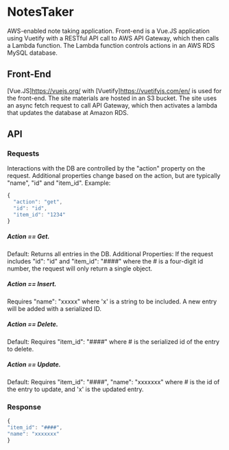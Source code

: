 # NotesTaker
AWS-enabled note taking application. Front-end is a Vue.JS application using Vuetify with a RESTful API call to AWS API Gateway, which then calls a Lambda function. The Lambda function controls actions in an AWS RDS MySQL database.

## Front-End
[Vue.JS]https://vuejs.org/ with [Vuetify]https://vuetifyjs.com/en/ is used for the front-end. The site materials are hosted in an S3 bucket. The site uses an async fetch request to call API Gateway, which then activates a lambda that updates the database at Amazon RDS.


## API

### Requests
Interactions with the DB are controlled by the "action" property on the request. Additional properties change based on the action, but are typically "name", "id" and "item_id". Example:
```javascript
{
  "action": "get",
  "id": "id",
  "item_id": "1234"
}

```

##### Action == Get.
Default: Returns all entries in the DB.
Additional Properties: If the request includes "id": "id" and "item_id": "####" where the # is a four-digit id number, the request will only return a single object.
##### Action == Insert.
Requires "name": "xxxxx" where 'x' is a string to be included. A new entry will be added with a serialized ID.
##### Action == Delete.
Default: Requires "item_id": "####" where # is the serialized id of the entry to delete.
##### Action == Update.
Default: Requires "item_id": "####", "name": "xxxxxxx" where # is the id of the entry to update, and 'x' is the updated entry.

### Response
```javascript
{
"item_id": "####",
"name": "xxxxxxx"
}
```
